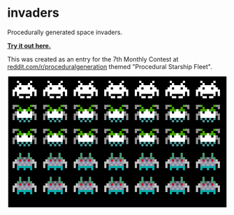 # invaders
Procedurally generated space invaders.

**[Try it out here.](http://ditam.github.io/demos/invaders/)**

This was created as an entry for the 7th Monthly Contest at [reddit.com/r/proceduralgeneration](https://www.reddit.com/r/proceduralgeneration/comments/4mn9gj/monthly_challenge_7_june_2016_procedural/) themed "Procedural Starship Fleet".

<p align="center">
  <img src="https://github.com/ditam/invaders/blob/master/sample.png" alt="A sample output"/>
</p>